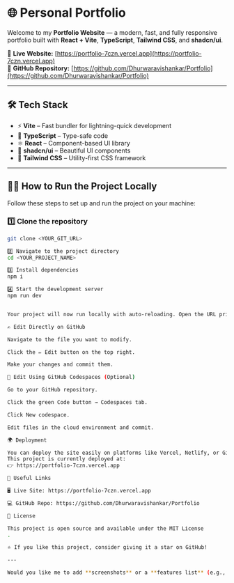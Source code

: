 # 🌐 Personal Portfolio

Welcome to my **Portfolio Website** — a modern, fast, and fully responsive portfolio built with **React + Vite**, **TypeScript**, **Tailwind CSS**, and **shadcn/ui**.  

🚀 **Live Website:** [https://portfolio-7czn.vercel.app](https://portfolio-7czn.vercel.app)  
📂 **GitHub Repository:** [https://github.com/Dhurwaravishankar/Portfolio](https://github.com/Dhurwaravishankar/Portfolio)

---

## 🛠️ Tech Stack

- ⚡ **Vite** – Fast bundler for lightning-quick development  
- 🧠 **TypeScript** – Type-safe code  
- ⚛️ **React** – Component-based UI library  
- 🧱 **shadcn/ui** – Beautiful UI components  
- 🎨 **Tailwind CSS** – Utility-first CSS framework

---

## 🧑‍💻 How to Run the Project Locally

Follow these steps to set up and run the project on your machine:

### 1️⃣ Clone the repository
```bash
git clone <YOUR_GIT_URL>

2️⃣ Navigate to the project directory
cd <YOUR_PROJECT_NAME>

3️⃣ Install dependencies
npm i

4️⃣ Start the development server
npm run dev


Your project will now run locally with auto-reloading. Open the URL printed in your terminal to preview the site.

✍️ Edit Directly on GitHub

Navigate to the file you want to modify.

Click the ✏️ Edit button on the top right.

Make your changes and commit them.

🧠 Edit Using GitHub Codespaces (Optional)

Go to your GitHub repository.

Click the green Code button → Codespaces tab.

Click New codespace.

Edit files in the cloud environment and commit.

🌍 Deployment

You can deploy the site easily on platforms like Vercel, Netlify, or GitHub Pages.
This project is currently deployed at:
👉 https://portfolio-7czn.vercel.app

📎 Useful Links

🖥️ Live Site: https://portfolio-7czn.vercel.app

💻 GitHub Repo: https://github.com/Dhurwaravishankar/Portfolio

📝 License

This project is open source and available under the MIT License
.

⭐ If you like this project, consider giving it a star on GitHub!

---

Would you like me to add **screenshots** or a **features list** (e.g., sections like “About”, “Projects”, “Contact”) to make the README even more impressive?
